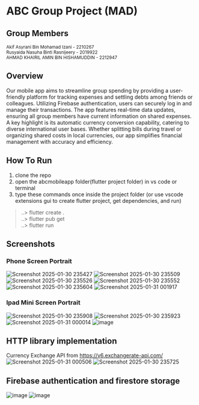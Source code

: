 # ABC Group Project (MAD)

## Group Members
<small>Akif Asyrani Bin Mohamad Izani - 2210267</small><br/>
<small>Rusyaida Nasuha Binti Rasnijeery - 2019922</small><br/>
<small>AHMAD KHAIRIL AMIN BIN HISHAMUDDIN - 2212947</small>

## Overview
Our mobile app aims to streamline group spending by providing a user-friendly platform for tracking expenses and settling debts among friends or colleagues. Utilizing Firebase authentication, users can securely log in and manage their transactions. The app features real-time data updates, ensuring all group members have current information on shared expenses. A key highlight is its automatic currency conversion capability, catering to diverse international user bases. Whether splitting bills during travel or organizing shared costs in local currencies, our app simplifies financial management with accuracy and efficiency.

## How To Run
1. clone the repo <br>
2. open the abcmobileapp folder(flutter project folder) in vs code or terminal <br>
3. type these commands once inside the project folder (or use vscode extensions gui to create flutter project, get dependencies, and run)
> ..> flutter create .  
> ..> flutter pub get  
> ..> flutter run

## Screenshots
### Phone Screen Portrait
![Screenshot 2025-01-30 235427](https://github.com/user-attachments/assets/e8d60560-dcc6-47b4-8f62-1a354e0cf2a6)
![Screenshot 2025-01-30 235509](https://github.com/user-attachments/assets/02b12bcb-84b3-4585-b378-9c13cfe36888)
![Screenshot 2025-01-30 235526](https://github.com/user-attachments/assets/5bb41362-3767-4a5f-866c-d36afc3d8c34)
![Screenshot 2025-01-30 235552](https://github.com/user-attachments/assets/9b6a8baa-ca0c-4c36-9e1e-cb03e2331b1d)
![Screenshot 2025-01-30 235604](https://github.com/user-attachments/assets/28052b7a-995c-47e1-a31b-673312b68f5c)
![Screenshot 2025-01-31 001917](https://github.com/user-attachments/assets/18ad11da-7872-41eb-9ffe-22fc3d3dff5a)

### Ipad Mini Screen Portrait
![Screenshot 2025-01-30 235908](https://github.com/user-attachments/assets/45af65eb-5eca-469b-81a3-ec3db39dbcdc)
![Screenshot 2025-01-30 235923](https://github.com/user-attachments/assets/f2fd11e6-ac85-49e9-8861-6286a860fdcb)
![Screenshot 2025-01-31 000014](https://github.com/user-attachments/assets/32a868b6-63c1-43d4-b1b5-7546eee31a59)
![image](https://github.com/user-attachments/assets/c3d8c366-316c-4ebe-a758-a7bfc9c87b50)

## HTTP library implementation
Currency Exchange API from https://v6.exchangerate-api.com/
![Screenshot 2025-01-31 000506](https://github.com/user-attachments/assets/6785e723-ddf5-4389-bca1-bfaba26e4317)
![Screenshot 2025-01-30 235725](https://github.com/user-attachments/assets/186c1e6e-9ebb-498e-83c3-5d19dec38e5c)

## Firebase authentication and firestore storage
![image](https://github.com/user-attachments/assets/0dbd2ad9-e5e8-44d9-bd83-678d09cbb61f)
![image](https://github.com/user-attachments/assets/66ce8b1f-264d-4f67-be86-ca7b6c73f70f)





